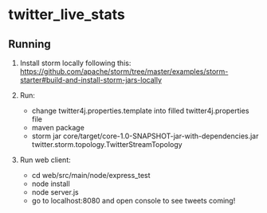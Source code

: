 # twitter_live_stats


## Running
1. Install storm locally following this:
    https://github.com/apache/storm/tree/master/examples/storm-starter#build-and-install-storm-jars-locally

2. Run:
    * change twitter4j.properties.template into filled twitter4j.properties file
    * maven package
    * storm jar core/target/core-1.0-SNAPSHOT-jar-with-dependencies.jar twitter.storm.topology.TwitterStreamTopology
    
3. Run web client:
    * cd web/src/main/node/express_test
    * node install
    * node server.js
    * go to localhost:8080 and open console to see tweets coming!
